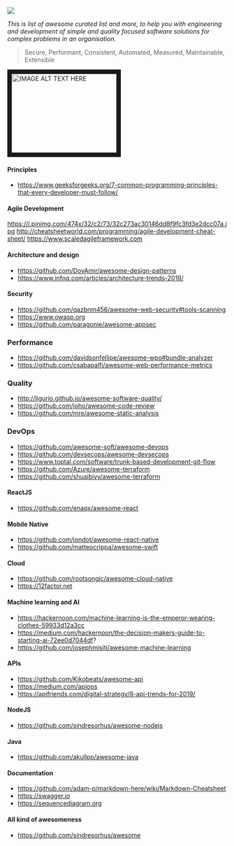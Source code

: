 ![](https://i.pinimg.com/originals/ea/ba/92/eaba92aebcff4399bcd0a64cf576ea46.jpg)

*_This is list of awesome curated list and more, to help you with engineering and development of simple and quality focused software solutions for complex problems in an organisation._* 

> Secure, Performant, Consistent, Automated, Measured, Maintainable, Extensible

<a href="http://www.youtube.com/watch?feature=player_embedded&v=p0jGmgIrf_M" target="_blank"><img src="http://img.youtube.com/vi/p0jGmgIrf_M/0.jpg" 
alt="IMAGE ALT TEXT HERE" width="240" height="180" border="10" /></a>

#### Principles
- https://www.geeksforgeeks.org/7-common-programming-principles-that-every-developer-must-follow/

#### Agile Development
https://i.pinimg.com/474x/32/c2/73/32c273ac30146dd8f9fc3fd3e2dcc07a.jpg
http://cheatsheetworld.com/programming/agile-development-cheat-sheet/
https://www.scaledagileframework.com

#### Architecture and design
- https://github.com/DovAmir/awesome-design-patterns
- https://www.infoq.com/articles/architecture-trends-2019/

#### Security 
- https://github.com/qazbnm456/awesome-web-security#tools-scanning
- https://www.owasp.org
- https://github.com/paragonie/awesome-appsec

### Performance
- https://github.com/davidsonfellipe/awesome-wpo#bundle-analyzer
- https://github.com/csabapalfi/awesome-web-performance-metrics

### Quality
- http://ligurio.github.io/awesome-software-quality/
- https://github.com/joho/awesome-code-review
- https://github.com/mre/awesome-static-analysis

### DevOps
- https://github.com/awesome-soft/awesome-devops
- https://github.com/devsecops/awesome-devsecops
- https://www.toptal.com/software/trunk-based-development-git-flow
- https://github.com/Azure/awesome-terraform
- https://github.com/shuaibiyy/awesome-terraform

#### ReactJS 
- https://github.com/enaqx/awesome-react

#### Mobile Native
- https://github.com/jondot/awesome-react-native
- https://github.com/matteocrippa/awesome-swift

#### Cloud
- https://github.com/rootsongjc/awesome-cloud-native
- https://12factor.net

#### Machine learning and AI
- https://hackernoon.com/machine-learning-is-the-emperor-wearing-clothes-59933d12a3cc
- https://medium.com/hackernoon/the-decision-makers-guide-to-starting-ai-72ee0d7044df?
- https://github.com/josephmisiti/awesome-machine-learning

#### APIs
- https://github.com/Kikobeats/awesome-api
- https://medium.com/apiops
- https://apifriends.com/digital-strategy/8-api-trends-for-2019/

#### NodeJS
- https://github.com/sindresorhus/awesome-nodejs

#### Java
- https://github.com/akullpp/awesome-java 

#### Documentation
- https://github.com/adam-p/markdown-here/wiki/Markdown-Cheatsheet
- https://swagger.io
- https://sequencediagram.org

#### All kind of awesomeness
- https://github.com/sindresorhus/awesome
